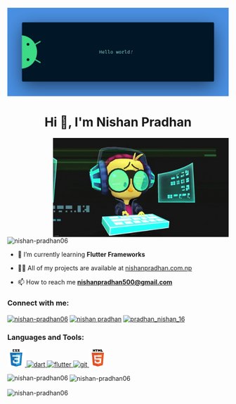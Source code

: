 ![logo](https://github.com/Nishan-Pradhan06/Nishan-Pradhan06/blob/main/banner.png)
<h1 align="center">Hi 👋, I'm Nishan Pradhan</h1>
<!-- <h3 align="center">A passionate WEB/APP developer from Nepal.</h3> -->

<img align="right" alt="coding" width="400" src="https://github.com/Nishan-Pradhan06/Nishan-Pradhan06/blob/main/github.gif">
<p align="left"> <img src="https://komarev.com/ghpvc/?username=nishan-pradhan06&label=Profile%20views&color=0e75b6&style=flat" alt="nishan-pradhan06" /> </p>

- 🌱 I’m currently learning **Flutter Frameworks**

- 👨‍💻 All of my projects are available at [nishanpradhan.com.np](nishanpradhan.com.np)

- 📫 How to reach me **nishanpradhan500@gmail.com**

<h3 align="left">Connect with me:</h3>
<p align="left">
<a href="https://linkedin.com/in/nishan-pradhan06" target="blank"><img align="center" src="https://raw.githubusercontent.com/rahuldkjain/github-profile-readme-generator/master/src/images/icons/Social/linked-in-alt.svg" alt="nishan-pradhan06" height="30" width="40" /></a>
<a href="https://fb.com/profile.php?id=100015085275074" target="blank"><img align="center" src="https://raw.githubusercontent.com/rahuldkjain/github-profile-readme-generator/master/src/images/icons/Social/facebook.svg" alt="nishan pradhan" height="30" width="40" /></a>
<a href="https://instagram.com/pradhan_nishan_16" target="blank"><img align="center" src="https://raw.githubusercontent.com/rahuldkjain/github-profile-readme-generator/master/src/images/icons/Social/instagram.svg" alt="pradhan_nishan_16" height="30" width="40" /></a>
</p>

<h3 align="left">Languages and Tools:</h3>
<p align="left"> <a href="https://www.w3schools.com/css/" target="_blank" rel="noreferrer"> <img src="https://raw.githubusercontent.com/devicons/devicon/master/icons/css3/css3-original-wordmark.svg" alt="css3" width="40" height="40"/> </a> <a href="https://dart.dev" target="_blank" rel="noreferrer"> <img src="https://www.vectorlogo.zone/logos/dartlang/dartlang-icon.svg" alt="dart" width="40" height="40"/> </a> <a href="https://flutter.dev" target="_blank" rel="noreferrer"> <img src="https://www.vectorlogo.zone/logos/flutterio/flutterio-icon.svg" alt="flutter" width="40" height="40"/> </a> <a href="https://git-scm.com/" target="_blank" rel="noreferrer"> <img src="https://www.vectorlogo.zone/logos/git-scm/git-scm-icon.svg" alt="git" width="40" height="40"/> </a> <a href="https://www.w3.org/html/" target="_blank" rel="noreferrer"> <img src="https://raw.githubusercontent.com/devicons/devicon/master/icons/html5/html5-original-wordmark.svg" alt="html5" width="40" height="40"/> </a> </p>

<p><img align="left" src="https://github-readme-stats.vercel.app/api/top-langs?username=nishan-pradhan06&show_icons=true&locale=en&layout=compact" alt="nishan-pradhan06" /></p>

<p>&nbsp;<img align="center" src="https://github-readme-stats.vercel.app/api?username=nishan-pradhan06&show_icons=true&locale=en" alt="nishan-pradhan06" /></p>

<p><img align="center" src="https://github-readme-streak-stats.herokuapp.com/?user=nishan-pradhan06&" alt="nishan-pradhan06" /></p> 
